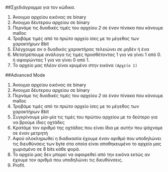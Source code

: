 ##Σχεδιάγραμμα για τον κώδικα.
1. Άνοιγμα αρχείου εικόνας σε binary
2. Άνοιγμα δέυτερου αρχείου σε binary
3. Περνάμε τις δυαδικές τιμές του αρχείου _2_ σε έναν πίνακα που κάνουμε malloc
4. Τραβάμε τιμές από το _πρώτο_ αρχείο ίσες με το μέγεθος των χαρακτήρων 8bit
5. Ελέγχουμε αν ο δυαδικός χαρακτήρας τελειώνει σε μηδέν ή ένα
6. Μετατρέπουμε ανάλογα τις τιμές προσθέτοντας 1 για να γίνει 1 από 0. ή αφαιρώντας 1 για να γίνει 0 από 1.
7. Το αρχείο μας πλέον είναι κρυμένο στην εικόνα `(Αρχείο 1)`

##Advanced Mode
1. Άνοιγμα αρχείου εικόνας σε binary
2. Άνοιγμα δέυτερου αρχείου σε binary
3. Περνάμε τις δυαδικές τιμές του αρχείου _2_ σε έναν πίνακα που κάνουμε malloc
4. Τραβάμε τιμές από το _πρώτο_ αρχείο ίσες με το μέγεθος των χαρακτήρων 8bit
5. Συγκρίνουμε μία-μία τις τιμές του πρώτου αρχείου με το δεύτερο για να βρούμε ίδιες οχτάδες
6. Κρατάμε τον αριθμό της οχτάδας που είναι ίδια με αυτήν που ψάχναμε σε έναν μετρητή
7. Αφού ολοκληρωθεί η διαδικασία έχουμε έναν αριθμό που υποδηλώνει τις διευθύνσεις των byte στα οποία είναι αποθηκευμένο το αρχείο μας χωρισμένο σε 8 bits κάθε φορά.
8. Το αρχείο μας δεν μπορεί να αφαιρεθεί από την εικόνα εκτώς αν έχουμε τον αριθμό που υποδηλώνει τις διευθύνσεις.
9. Profit. 
